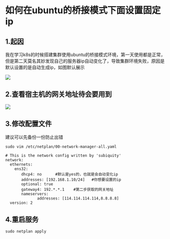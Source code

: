 # 如何在ubuntu的桥接模式下面设置固定ip

## 1.起因

我在学习k8s的时候搭建集群使用ubuntu的桥接模式环境，第一天使用都是正常，但是第二天莫名其妙发现自己的服务器ip自动变化了，导致集群环境失败，原因是默认设置的是自动生成ip，如图默认展示



![]([D:\总结文档\零碎的整理面试资料\k8s\ubuntu设置静态ip\2.png](https://github.com/yn197/k8s-study/blob/main/pic/default_netplan.png))

## 2.查看宿主机的网关地址待会要用到

![]([D:\总结文档\零碎的整理面试资料\k8s\ubuntu设置静态ip\微信图片_20230416155639.png](https://github.com/yn197/k8s-study/blob/main/pic/gataway_address.png))



## 3.修改配置文件

建议可以先备份一份防止出错

```
sudo vim /etc/netplan/00-network-manager-all.yaml
```

```
# This is the network config written by 'subiquity'
network:
  ethernets:
    ens32:
       dhcp4: no      #默认是yes的，也就是会自动变化ip
       addresses: [192.168.1.10/24]   #你想要设置的ip
       optional: true
       gateway4: 192.*.*.1    #第二步获取的网关地址
       nameservers:
              addresses: [114.114.114.114,8.8.8.8]
  version: 2
```

## 4.重启服务

```
sudo netplan apply
```



